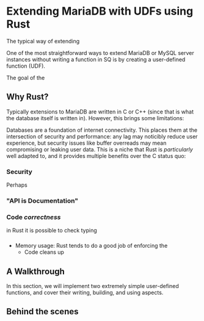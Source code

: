 # Extending MariaDB with UDFs using Rust

The typical way of extending 

One of the most straightforward ways to extend MariaDB or MySQL server instances
without writing a function in SQ
is by creating a user-defined function (UDF).


The goal of the 

## Why Rust?

Typically extensions to MariaDB are written in C or C++ (since that is what the
database itself is written in).  However, this brings some limitations:


Databases are a foundation of internet connectivity. This places them at the intersection
of security and performance: any lag may noticibly reduce user experience, but security
issues like buffer overreads may mean compromising or leaking user data. This is a niche that Rust is 
_particularly_ well adapted to, and it provides multiple benefits over the C status quo:

### Security

Perhaps  
 
### "API is Documentation"


 
### Code _correctness_

in Rust it is possible to check typing 

### 

- Memory usage: Rust tends to do a good job of enforcing the 
  - Code cleans up


## A Walkthrough

In this section, we will implement two extremely simple user-defined functions, and cover their
writing, building, and using aspects.


## Behind the scenes

